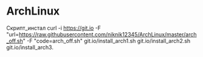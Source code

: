 # ArchLinux
Скрипт_инстал
curl -i https://git.io -F "url=https://raw.githubusercontent.com/niknik12345/ArchLinux/master/arch_off.sh" -F "code=arch_off.sh"
git.io/install_arch1.sh
git.io/install_arch2.sh
git.io/install_arch3.
